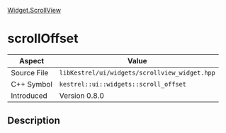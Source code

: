 [Widget.ScrollView](index)
# scrollOffset
| Aspect | Value |
| --- | --- |
| Source File | `libKestrel/ui/widgets/scrollview_widget.hpp` |
| C++ Symbol | `kestrel::ui::widgets::scroll_offset` |
| Introduced | Version 0.8.0 |
## Description

